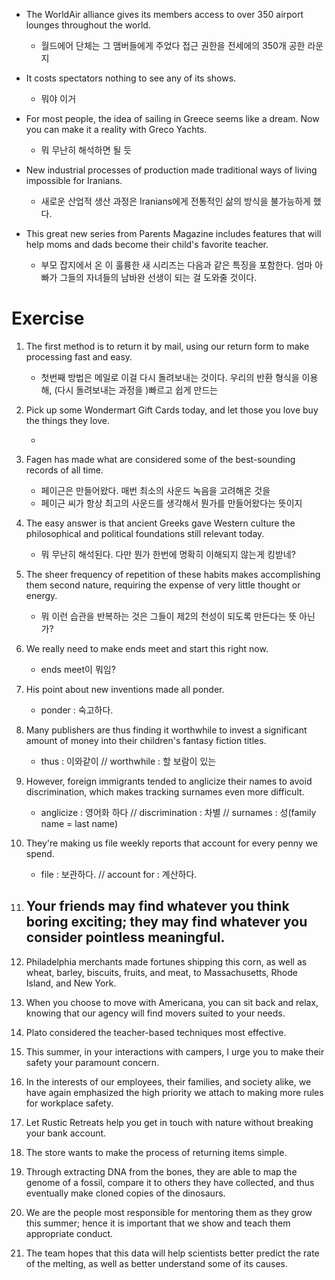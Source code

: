 - The WorldAir alliance gives its members access to over 350 airport lounges throughout the world.
  - 월드에어 단체는 그 맴버들에게 주었다 접근 권한을 전세에의 350개 공한 라운지

- It costs spectators nothing to see any of its shows.
  - 뭐야 이거


- For most people, the idea of sailing in Greece seems like a dream. Now you can make it a reality with Greco Yachts.
  - 뭐 무난히 해석하면 될 듯

- New industrial processes of production made traditional ways of living impossible for Iranians.
  - 새로운 산업적 생산 과정은 Iranians에게 전통적인 삶의 방식을 불가능하게 했다.

- This great new series from Parents Magazine includes features that will help moms and dads become their child's favorite teacher.
  - 부모 잡지에서 온 이 훌륭한 새 시리즈는 다음과 같은 특징을 포함한다. 엄마 아빠가 그들의 자녀들의 남바완 선생이 되는 걸 도와줄 것이다.




# Exercise

1. The first method is to return it by mail, using our return form to make processing fast and easy.
    - 첫번째 방법은 메일로 이걸 다시 돌려보내는 것이다. 우리의 반환 형식을 이용해, (다시 돌려보내는 과정을 )빠르고 쉽게 만드는

2. Pick up some Wondermart Gift Cards today, and let those you love buy the things they love.
    - ```카드를 골라라, 그리고 당신이 사랑하는 사람들이 그들이 사랑하는 것을 사도록 해라.

3. Fagen has made what are considered some of the best-sounding records of all time.
    - 페이근은 만들어왔다. 매번 최소의 사운드 녹음을 고려해온 것을
    - 페이근 씨가 항상 최고의 사운드를 생각해서 뭔가를 만들어왔다는 뜻이지

4. The easy answer is that ancient Greeks gave Western culture the philosophical and political foundations still relevant today.
   - 뭐 무난히 해석된다. 다만 뭔가 한번에 명확히 이해되지 않는게 킹받네?

5. The sheer frequency of repetition of these habits makes accomplishing them second nature, requiring the expense of very little thought or energy.
   - 뭐 이런 습관을 반복하는 것은 그들이 제2의 천성이 되도록 만든다는 뜻 아닌가? 

6. We really need to make ends meet and start this right now.
    - ends meet이 뭐임?

7. His point about new inventions made all ponder.
    - ponder : 숙고하다.

8. Many publishers are thus finding it worthwhile to invest a significant amount of money into their children's fantasy fiction titles.
    - thus : 이와같이 // worthwhile : 할 보람이 있는

9.  However, foreign immigrants tended to anglicize their names to avoid discrimination, which makes tracking surnames even more difficult.
    - anglicize : 영어화 하다 // discrimination : 차별 // surnames : 성(family name = last name)

10. They're making us file weekly reports that account for every penny we spend.
    - file : 보관하다. // account for : 계산하다.

11. Your friends may find whatever you think boring exciting; they may find whatever you consider pointless meaningful.
    - 

12. Philadelphia merchants made fortunes shipping this corn, as well as wheat, barley, biscuits, fruits, and meat, to Massachusetts, Rhode Island, and New York.
13. When you choose to move with Americana, you can sit back and relax, knowing that our agency will find movers suited to your needs.
14. Plato considered the teacher-based techniques most effective.
15. This summer, in your interactions with campers, I urge you to make their safety your paramount concern.
16. In the interests of our employees, their families, and society alike, we have again emphasized the high priority we attach to making more rules for workplace safety.
17. Let Rustic Retreats help you get in touch with nature without breaking your bank account.
18. The store wants to make the process of returning items simple.
19. Through extracting DNA from the bones, they are able to map the genome of a fossil, compare it to others they have collected, and thus eventually make cloned copies of the dinosaurs.
20. We are the people most responsible for mentoring them as they grow this summer; hence it is important that we show and teach them appropriate conduct.
21. The team hopes that this data will help scientists better predict the rate of the melting, as well as better understand some of its causes.